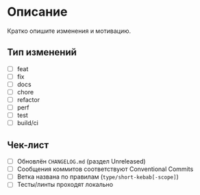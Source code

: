 # Описание
Кратко опишите изменения и мотивацию.

## Тип изменений
- [ ] feat
- [ ] fix
- [ ] docs
- [ ] chore
- [ ] refactor
- [ ] perf
- [ ] test
- [ ] build/ci

## Чек-лист
- [ ] Обновлён `CHANGELOG.md` (раздел Unreleased)
- [ ] Сообщения коммитов соответствуют Conventional Commits
- [ ] Ветка названа по правилам (`type/short-kebab[-scope]`)
- [ ] Тесты/линты проходят локально
